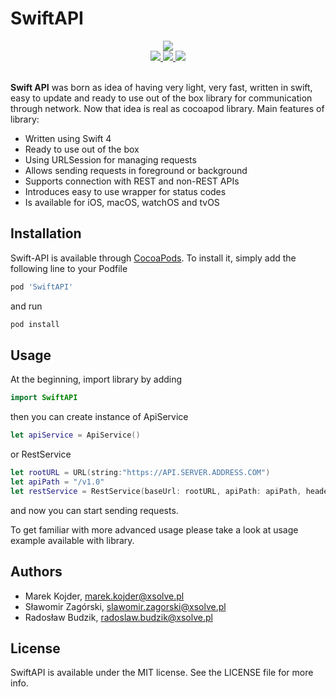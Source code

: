 # SwiftAPI

<div align = "center">
  <a href="http://cocoapods.org/pods/SwiftAPI">
    <img src="https://img.shields.io/cocoapods/v/SwiftAPI.svg?style=flat" />
  </a>
</div>
<div align = "center">
  <a href="http://cocoapods.org/pods/SwiftAPI" target="blank">
    <img src="https://img.shields.io/cocoapods/p/SwiftAPI.svg?style=flat" />
  </a>
  <a href="http://cocoapods.org/pods/SwiftAPI">
    <img src="https://img.shields.io/badge/swift-4.0-brightgreen.svg" />
  </a>
  <a href="http://cocoapods.org/pods/SwiftAPI" target="blank">
    <img src="https://img.shields.io/cocoapods/l/SwiftAPI.svg?style=flat" />
  </a>
  <br>
  <br>
</div>

**Swift API** was born as idea of having very light, very fast, written in swift, easy to update and ready to use out of the box library for communication through network. Now that idea is real as cocoapod library. Main features of library:
- Written using Swift 4
- Ready to use out of the box
- Using URLSession for managing requests
- Allows sending requests in foreground or background
- Supports connection with REST and non-REST APIs
- Introduces easy to use wrapper for status codes
- Is available for iOS, macOS, watchOS and tvOS


## Installation

Swift-API is available through [CocoaPods](http://cocoapods.org/pods/SwiftAPI). To install it, simply add the following line to your Podfile
```ruby
pod 'SwiftAPI'
```
and run
```ruby
pod install
```


## Usage

At the beginning, import library by adding
```swift
import SwiftAPI
```
then you can create instance of ApiService
```swift
let apiService = ApiService()
```
or RestService
```swift
let rootURL = URL(string:"https://API.SERVER.ADDRESS.COM")
let apiPath = "/v1.0"
let restService = RestService(baseUrl: rootURL, apiPath: apiPath, headerFields: nil)
```
and now you can start sending requests.

To get familiar with more advanced usage please take a look at usage example available with library.


## Authors

- Marek Kojder, marek.kojder@xsolve.pl
- Sławomir Zagórski, slawomir.zagorski@xsolve.pl
- Radosław Budzik, radoslaw.budzik@xsolve.pl


## License

SwiftAPI is available under the MIT license. See the LICENSE file for more info.
